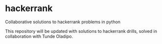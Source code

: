 # hackerrank
Collaborative solutions to hackerrank problems in python 

This repository will be updated with solutions to hackerrank drills, solved in collaboration with Tunde Oladipo.
